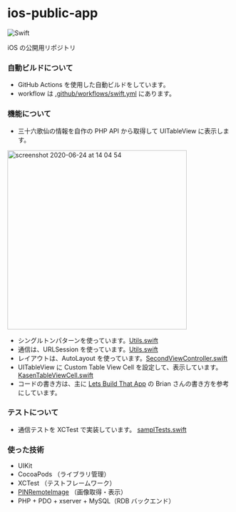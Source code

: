 # ios-public-app

![Swift](https://github.com/amarillons/ios-public-app/workflows/Swift/badge.svg)

iOS の公開用リポジトリ

### 自動ビルドについて

- GitHub Actions を使用した自動ビルドをしています。
- workflow は [.github/workflows/swift.yml](https://github.com/amarillons/ios-public-app/blob/develop/.github/workflows/swift.yml) にあります。

### 機能について

- 三十六歌仙の情報を自作の PHP API から取得して UITableView に表示します。

<img width="402" alt="screenshot 2020-06-24 at 14 04 54" src="https://user-images.githubusercontent.com/2384963/85505550-89cc3f80-b629-11ea-933d-a58265da05c0.png">

- シングルトンパターンを使っています。[Utils.swift](https://github.com/amarillons/ios-public-app/blob/e50023d6ab918837d2c99b4208fa6437091d72cc/sampl/Utils.swift#L16)
- 通信は、URLSession を使っています。[Utils.swift](https://github.com/amarillons/ios-public-app/blob/e50023d6ab918837d2c99b4208fa6437091d72cc/sampl/Utils.swift#L29)
- レイアウトは、AutoLayout を使っています。[SecondViewController.swift](https://github.com/amarillons/ios-public-app/blob/e50023d6ab918837d2c99b4208fa6437091d72cc/sampl/Controllers/SecondViewController.swift#L31)
- UITableView に Custom Table View Cell を設定して、表示しています。
[KasenTableViewCell.swift](https://github.com/amarillons/ios-public-app/blob/e50023d6ab918837d2c99b4208fa6437091d72cc/sampl/Controllers/SecondViewController%2BUITableViewDelegate%2BUITableViewDataSource.swift#L29)
- コードの書き方は、主に [Lets Build That App](https://www.youtube.com/channel/UCuP2vJ6kRutQBfRmdcI92mA) の Brian さんの書き方を参考にしています。

### テストについて

- 通信テストを XCTest で実装しています。 [samplTests.swift](https://github.com/amarillons/ios-public-app/blob/1af0f7067db4fd366b79645af1365e735386e27c/samplTests/samplTests.swift#L14) 

### 使った技術

- UIKit 
- CocoaPods （ライブラリ管理）
- XCTest （テストフレームワーク）
- [PINRemoteImage](https://github.com/pinterest/PINRemoteImage) （画像取得・表示）
- PHP + PDO + xserver + MySQL（RDB バックエンド）
